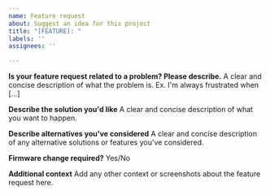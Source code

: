 ```yaml
---
name: Feature request
about: Suggest an idea for this project
title: "[FEATURE]: "
labels: ''
assignees: ''

---
```


**Is your feature request related to a problem? Please describe.**
A clear and concise description of what the problem is. Ex. I'm always frustrated when [...]

**Describe the solution you'd like**
A clear and concise description of what you want to happen.

**Describe alternatives you've considered**
A clear and concise description of any alternative solutions or features you've considered.

**Firmware change required?**
Yes/No

**Additional context**
Add any other context or screenshots about the feature request here.
